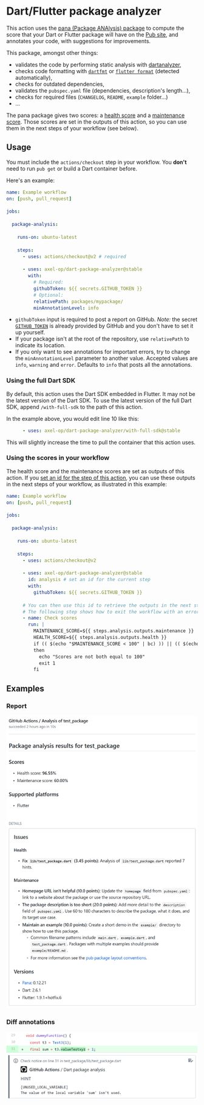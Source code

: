 # Dart/Flutter package analyzer

This action uses the [pana (Package ANAlysis) package](https://pub.dev/packages/pana) to compute the score that your Dart or Flutter package will have on the [Pub site](https://pub.dev/help), and annotates your code, with suggestions for improvements.

This package, amongst other things:

* validates the code by performing static analysis with [dartanalyzer](https://dart.dev/tools/dartanalyzer),
* checks code formatting with [`dartfmt`](https://dart.dev/tools/dartfmt) or [`flutter format`](https://flutter.dev/docs/development/tools/formatting#automatically-formatting-code-with-the-flutter-command) (detected automatically),
* checks for outdated dependencies,
* validates the `pubspec.yaml` file (dependencies, description's length...),
* checks for required files (`CHANGELOG`, `README`, `example` folder...)
* ...

The pana package gives two scores: a [health score](https://pub.dev/help#health) and a [maintenance score](https://pub.dev/help#maintenance). Those scores are set in the outputs of this action, so you can use them in the next steps of your workflow (see below).

## Usage

You must include the `actions/checkout` step in your workflow. You **don't** need to run `pub get` or build a Dart container before.

Here's an example:

```yml
name: Example workflow
on: [push, pull_request]

jobs:

  package-analysis:

    runs-on: ubuntu-latest

    steps:
      - uses: actions/checkout@v2 # required

      - uses: axel-op/dart-package-analyzer@stable
        with:
          # Required:
          githubToken: ${{ secrets.GITHUB_TOKEN }}
          # Optional:
          relativePath: packages/mypackage/
          minAnnotationLevel: info
```

* `githubToken` input is required to post a report on GitHub. *Note:* the secret [`GITHUB_TOKEN`](https://help.github.com/en/actions/automating-your-workflow-with-github-actions/authenticating-with-the-github_token) is already provided by GitHub and you don't have to set it up yourself.
* If your package isn't at the root of the repository, use `relativePath` to indicate its location.
* If you only want to see annotations for important errors, try to change the `minAnnotationLevel` parameter to another value. Accepted values are `info`, `warning` and `error`. Defaults to `info` that posts all the annotations.

### Using the full Dart SDK

By default, this action uses the Dart SDK embedded in Flutter. It may not be the latest version of the Dart SDK. To use the latest version of the full Dart SDK, append `/with-full-sdk` to the path of this action.

In the example above, you would edit line 10 like this:

```yml
      - uses: axel-op/dart-package-analyzer/with-full-sdk@stable
```

This will slightly increase the time to pull the container that this action uses.

### Using the scores in your workflow

The health score and the maintenance scores are set as outputs of this action. If you [set an id for the step of this action](https://help.github.com/en/actions/automating-your-workflow-with-github-actions/workflow-syntax-for-github-actions#jobsjob_idsteps), you can use these outputs in the next steps of your workflow, as illustrated in this example:

```yml
name: Example workflow
on: [push, pull_request]

jobs:

  package-analysis:

    runs-on: ubuntu-latest

    steps:
      - uses: actions/checkout@v2

      - uses: axel-op/dart-package-analyzer@stable
        id: analysis # set an id for the current step
        with:
          githubToken: ${{ secrets.GITHUB_TOKEN }}

      # You can then use this id to retrieve the outputs in the next steps.
      # The following step shows how to exit the workflow with an error if a score is below 100:
      - name: Check scores
        run: |
          MAINTENANCE_SCORE=${{ steps.analysis.outputs.maintenance }}
          HEALTH_SCORE=${{ steps.analysis.outputs.health }}
          if (( $(echo "$MAINTENANCE_SCORE < 100" | bc) )) || (( $(echo "$HEALTH_SCORE < 100" | bc) ))
          then
            echo "Scores are not both equal to 100"
            exit 1
          fi
```

## Examples

### Report

![](example_report.png)

### Diff annotations

![](example_annotation.png)
